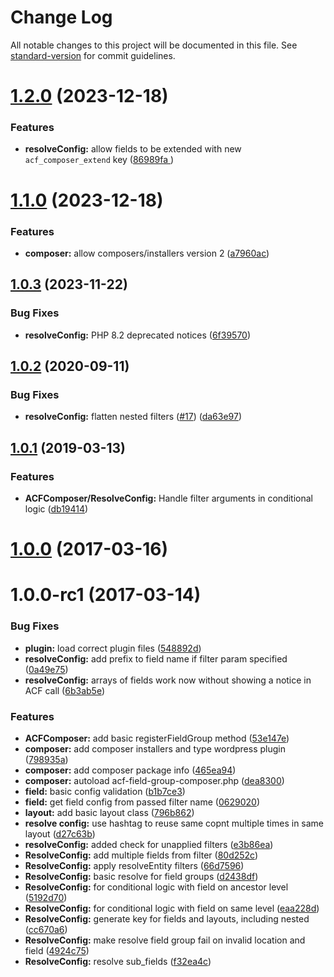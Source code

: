 # Change Log

All notable changes to this project will be documented in this file. See [standard-version](https://github.com/conventional-changelog/standard-version) for commit guidelines.

<a name="1.2.0"></a>
# [1.2.0](https://github.com/jakeandco/acf-field-group-composer/compare/v1.1.0...v1.2.0) (2023-12-18)


### Features

* **resolveConfig:** allow fields to be extended with new `acf_composer_extend` key ([86989fa
](https://github.com/jakeandco/acf-field-group-composer/commit/86989fa))


<a name="1.1.0"></a>
# [1.1.0](https://github.com/flyntwp/acf-field-group-composer/compare/v1.0.3...v1.1.0) (2023-12-18)


### Features

* **composer:** allow composers/installers version 2 ([a7960ac](https://github.com/flyntwp/acf-field-group-composer/commit/a7960ac))



<a name="1.0.3"></a>
## [1.0.3](https://github.com/flyntwp/acf-field-group-composer/compare/v1.0.2...v1.0.3) (2023-11-22)


### Bug Fixes

* **resolveConfig:** PHP 8.2 deprecated notices ([6f39570](https://github.com/flyntwp/acf-field-group-composer/commit/6f39570))


<a name="1.0.2"></a>
## [1.0.2](https://github.com/flyntwp/acf-field-group-composer/compare/v1.0.1...v1.0.2) (2020-09-11)


### Bug Fixes

* **resolveConfig:** flatten nested filters ([#17](https://github.com/flyntwp/acf-field-group-composer/issues/17)) ([da63e97](https://github.com/flyntwp/acf-field-group-composer/commit/da63e97))



<a name="1.0.1"></a>
## [1.0.1](https://github.com/flyntwp/acf-field-group-composer/compare/v1.0.0...v1.0.1) (2019-03-13)


### Features

* **ACFComposer/ResolveConfig:** Handle filter arguments in conditional logic ([db19414](https://github.com/flyntwp/acf-field-group-composer/commit/db19414))



<a name="1.0.0"></a>
# [1.0.0](https://github.com/flyntwp/acf-field-group-composer/compare/v1.0.0-rc1...v1.0.0) (2017-03-16)



<a name="1.0.0-rc1"></a>
# 1.0.0-rc1 (2017-03-14)


### Bug Fixes

* **plugin:** load correct plugin files ([548892d](https://github.com/flyntwp/acf-field-group-composer/commit/548892d))
* **resolveConfig:** add prefix to field name if filter param specified ([0a49e75](https://github.com/flyntwp/acf-field-group-composer/commit/0a49e75))
* **resolveConfig:** arrays of fields work now without showing a notice in ACF call ([6b3ab5e](https://github.com/flyntwp/acf-field-group-composer/commit/6b3ab5e))


### Features

* **ACFComposer:** add basic registerFieldGroup method ([53e147e](https://github.com/flyntwp/acf-field-group-composer/commit/53e147e))
* **composer:** add composer installers and type wordpress plugin ([798935a](https://github.com/flyntwp/acf-field-group-composer/commit/798935a))
* **composer:** add composer package info ([465ea94](https://github.com/flyntwp/acf-field-group-composer/commit/465ea94))
* **composer:** autoload acf-field-group-composer.php ([dea8300](https://github.com/flyntwp/acf-field-group-composer/commit/dea8300))
* **field:** basic config validation ([b1b7ce3](https://github.com/flyntwp/acf-field-group-composer/commit/b1b7ce3))
* **field:** get field config from passed filter name ([0629020](https://github.com/flyntwp/acf-field-group-composer/commit/0629020))
* **layout:** add basic layout class ([796b862](https://github.com/flyntwp/acf-field-group-composer/commit/796b862))
* **resolve config:** use hashtag to reuse same copnt multiple times in same layout ([d27c63b](https://github.com/flyntwp/acf-field-group-composer/commit/d27c63b))
* **resolveConfig:** added check for unapplied filters ([e3b86ea](https://github.com/flyntwp/acf-field-group-composer/commit/e3b86ea))
* **ResolveConfig:** add multiple fields from filter ([80d252c](https://github.com/flyntwp/acf-field-group-composer/commit/80d252c))
* **ResolveConfig:** apply resolveEntity filters ([66d7596](https://github.com/flyntwp/acf-field-group-composer/commit/66d7596))
* **ResolveConfig:** basic resolve for field groups ([d2438df](https://github.com/flyntwp/acf-field-group-composer/commit/d2438df))
* **ResolveConfig:** for conditional logic with field on ancestor level ([5192d70](https://github.com/flyntwp/acf-field-group-composer/commit/5192d70))
* **ResolveConfig:** for conditional logic with field on same level ([eaa228d](https://github.com/flyntwp/acf-field-group-composer/commit/eaa228d))
* **ResolveConfig:** generate key for fields and layouts, including nested ([cc670a6](https://github.com/flyntwp/acf-field-group-composer/commit/cc670a6))
* **ResolveConfig:** make resolve field group fail on invalid location and field ([4924c75](https://github.com/flyntwp/acf-field-group-composer/commit/4924c75))
* **ResolveConfig:** resolve sub_fields ([f32ea4c](https://github.com/flyntwp/acf-field-group-composer/commit/f32ea4c))
